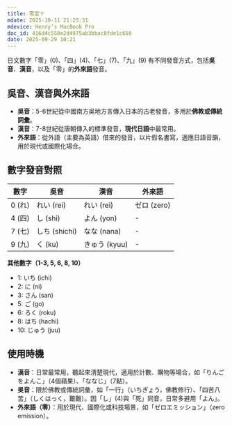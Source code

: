 ```yaml
---
title: 零至十
mdate: 2025-10-11 21:25:31
mdevice: Henry’s MacBook Pro
doc_id: 416d4c550e2d4975ab3bbac8fde1c650
date: 2025-09-29 10:21
---
```


日文數字「零」(0)、「四」(4)、「七」(7)、「九」(9) 有不同發音方式，包括**吳音**、**漢音**，以及「零」的**外來語**發音。

## 吳音、漢音與外來語
- **吳音**：5-6世紀從中國南方吳地方言傳入日本的古老發音，多用於**佛教或傳統詞彙**。
- **漢音**：7-8世紀從唐朝傳入的標準發音，**現代日語**中最常用。
- **外來語**：從外語（主要為英語）借來的發音，以片假名書寫，適應日語音韻，用於現代或國際化場合。

## 數字發音對照
| 數字 | 吳音 | 漢音 | 外來語 |
| ------ | ------- | ------- | --------- |
| 0 (れ) | れい (rei) | れい (rei) | ゼロ (zero) |
| 4 (四) | し (shi) | よん (yon) | - |
| 7 (七) | しち (shichi) | なな (nana) | - |
| 9 (九) | く (ku) | きゅう (kyuu) | - |

**其他數字（1-3, 5, 6, 8, 10）**
- 1: いち (ichi)
- 2: に (ni)
- 3: さん (san)
- 5: ご (go)
- 6: ろく (roku)
- 8: はち (hachi)
- 10: じゅう (juu)

## 使用時機
- **漢音**：日常最常用，聽起來清楚現代，適用於計數、購物等場合，如「りんごをよんこ」（4個蘋果）、「ななじ」（7點）。
- **吳音**：限於佛教或傳統詞彙，如「一行」（いちぎょう，佛教修行）、「四苦八苦」（しくはっく，艱難）。因「し」(4)與「死」同音，日常多避用「よん」。
- **外來語（零）**：用於現代、國際化或科技場景，如「ゼロエミッション」（zero emission）。